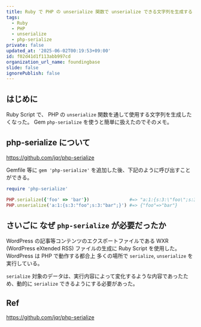 ```yaml
---
title: Ruby で PHP の unserialize 関数で unserialize できる文字列を生成する
tags:
  - Ruby
  - PHP
  - unserialize
  - php-serialize
private: false
updated_at: '2025-06-02T00:19:53+09:00'
id: f02d41d1f113abb997cd
organization_url_name: foundingbase
slide: false
ignorePublish: false
---
```


## はじめに

Ruby Script で、 PHP の `unserialize` 関数を通して使用する文字列を生成したくなった。
Gem `php-serialize` を使うと簡単に扱えたのでそのメモ。

## php-serialize について

https://github.com/jqr/php-serialize

Gemfile 等に `gem 'php-serialize'` を追加した後、下記のように呼び出すことができる。

```rb:example.rb
require 'php-serialize'

PHP.serialize({'foo' => 'bar'})               #=> "a:1:{s:3:\"foo\";s:3:\"bar\";}"
PHP.unserialize('a:1:{s:3:"foo";s:3:"bar";}') #=> {"foo"=>"bar"}
```

## さいごに なぜ `php-serialize` が必要だったか

WordPress の記事等コンテンツのエクスポートファイルである WXR (WordPress eXtended RSS) ファイルの生成に Ruby Script を使用した。
WordPress は PHP で動作する都合上 多くの場所で `serialize`, `unserialize` を実行している。

`serialize` 対象のデータは、実行内容によって変化するような内容であったため、動的に `serialize` できるようにする必要があった。

## Ref

https://github.com/jqr/php-serialize
